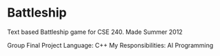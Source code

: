 Battleship
==========

Text based Battleship game for CSE 240. Made Summer 2012

Group Final Project
Language: C++
My Responsibilities: AI Programming